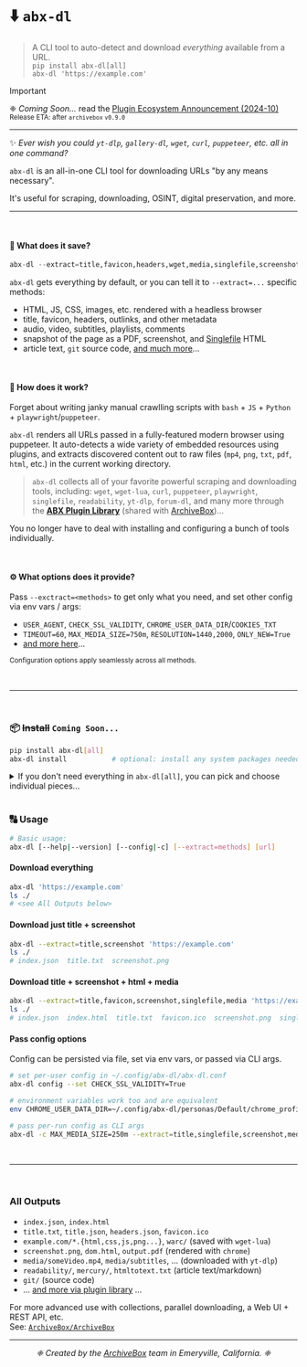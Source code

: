 # ⬇️ `abx-dl`

> A CLI tool to auto-detect and download *everything* available from a URL.  
> `pip install abx-dl[all]`  
> `abx-dl 'https://example.com'`

> [!IMPORTANT]  
> ❈ *Coming Soon...*  read the [Plugin Ecosystem Announcement (2024-10)](https://docs.sweeting.me/s/archivebox-plugin-ecosystem-announcement#%F0%9F%94%A2-For-the-minimalists-who-just-want-something-simple)  
> <sub>Release ETA: after `archivebox` `v0.9.0`</sub>

---

✨ *Ever wish you could `yt-dlp`, `gallery-dl`, `wget`, `curl`, `puppeteer`, etc. all in one command?*

`abx-dl` is an all-in-one CLI tool for downloading URLs "by any means necessary".  

It's useful for scraping, downloading, OSINT, digital preservation, and more.

---

<br/>

#### 🍜 What does it save?

```python
abx-dl --extract=title,favicon,headers,wget,media,singlefile,screenshot,pdf,dom,readability,git,... 'https://example.com'`
```

`abx-dl` gets everything by default, or you can tell it to `--extract=...` specific methods:
- HTML, JS, CSS, images, etc. rendered with a headless browser
- title, favicon, headers, outlinks, and other metadata
- audio, video, subtitles, playlists, comments
- snapshot of the page as a PDF, screenshot, and [Singlefile](https://github.com/gildas-lormeau/single-file-cli) HTML
- article text, `git` source code, [and much more](https://github.com/ArchiveBox/abx-dl#All-Outputs)...

<br/>

#### 🧩 How does it work?

Forget about writing janky manual crawlling scripts with `bash` + `JS` + `Python` + `playwright`/`puppeteer`.

`abx-dl` renders all URLs passed in a fully-featured modern browser using puppeteer. 
It auto-detects a wide variety of embedded resources using plugins, and extracts discovered content out to raw files (`mp4`, `png`, `txt`, `pdf`, `html`, etc.) in the current working directory.

> `abx-dl` collects all of your favorite powerful scraping and downloading tools, including: `wget`, `wget-lua`, `curl`, `puppeteer`, `playwright`, `singlefile`, `readability`, `yt-dlp`, `forum-dl`, and many more through the **[ABX Plugin Library](https://docs.sweeting.me/s/archivebox-plugin-ecosystem-announcement)** (shared with [ArchiveBox](https://github.com/ArchiveBox/ArchiveBox))...  

You no longer have to deal with installing and configuring a bunch of tools individually.

<br/>

#### ⚙️ What options does it provide?

Pass `--exctract=<methods>` to get only what you need, and set other config via env vars / args:

- `USER_AGENT`, `CHECK_SSL_VALIDITY`, `CHROME_USER_DATA_DIR`/`COOKIES_TXT`
- `TIMEOUT=60`, `MAX_MEDIA_SIZE=750m`, `RESOLUTION=1440,2000`, `ONLY_NEW=True`
- [and more here](https://github.com/ArchiveBox/ArchiveBox/wiki/Configuration)...

<sup>Configuration options apply seamlessly across all methods.</sup> 

<br/>

---

<br/>

### 📦 ~~Install~~ `Coming Soon...`

```bash
pip install abx-dl[all]
abx-dl install           # optional: install any system packages needed
```

<details>
<summary>If you don't need everything in <code>abx-dl[all]</code>, you can pick and choose individual pieces...</summary>
<h4>🪶 Lightweight Install</h4>
<pre><code>pip install abx-dl[favicon,wget,singlefile,readability,git]
abx-dl install wget,singlefile,readability
abx-dl --extract=wget,singlefile,... 'https://example.com'
</code></pre>
</details>
<br/>

### 🔠 Usage

```bash
# Basic usage:
abx-dl [--help|--version] [--config|-c] [--extract=methods] [url]
```

#### Download everything

```bash
abx-dl 'https://example.com'
ls ./
# <see All Outputs below>
```

#### Download just title + screenshot

```bash
abx-dl --extract=title,screenshot 'https://example.com'
ls ./
# index.json  title.txt  screenshot.png
```

#### Download title + screenshot + html + media

```bash
abx-dl --extract=title,favicon,screenshot,singlefile,media 'https://example.com'
ls ./
# index.json  index.html  title.txt  favicon.ico  screenshot.png  singlefile.html  media/Some_video.mp4
```

#### Pass config options

Config can be persisted via file, set via env vars, or passed via CLI args.
```bash
# set per-user config in ~/.config/abx-dl/abx-dl.conf
abx-dl config --set CHECK_SSL_VALIDITY=True

# environment variables work too and are equivalent
env CHROME_USER_DATA_DIR=~/.config/abx-dl/personas/Default/chrome_profile

# pass per-run config as CLI args
abx-dl -c MAX_MEDIA_SIZE=250m --extract=title,singlefile,screenshot,media 'https://www.youtube.com/watch?v=dQw4w9WgXcQ'
```

<br/>

---

<br/>

### All Outputs

- `index.json`, `index.html`
- `title.txt`, `title.json`, `headers.json`, `favicon.ico`
- `example.com/*.{html,css,js,png...}`, `warc/`  (saved with `wget-lua`)
- `screenshot.png`, `dom.html`, `output.pdf` (rendered with `chrome`)
- `media/someVideo.mp4`, `media/subtitles`, ... (downloaded with `yt-dlp`)
- `readability/`, `mercury/`, `htmltotext.txt` (article text/markdown)
- `git/` (source code)
- ... [and more via plugin library](https://github.com/ArchiveBox/ArchiveBox#output-formats) ...


For more advanced use with collections, parallel downloading, a Web UI + REST API, etc.  
See: [`ArchiveBox/ArchiveBox`](https://github.com/ArchiveBox/ArchiveBox)

---

<center>
<p align="center">
<i>❈ Created by the <a href="https://github.com/ArchiveBox">ArchiveBox</a> team in Emeryville, California. ❈</i>
</p>
</center>
